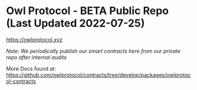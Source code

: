 # Owl Protocol - BETA Public Repo (Last Updated **2022-07-25**)

https://owlprotocol.xyz

*Note: We periodically publish our smart contracts here from our private repo after internal audits*

More Docs found at: https://github.com/owlprotocol/contracts/tree/develop/packages/owlprotocol-contracts
